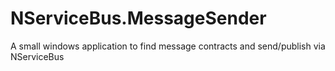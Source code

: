 # NServiceBus.MessageSender
A small windows application to find message contracts and send/publish via NServiceBus
